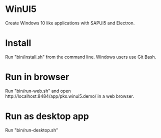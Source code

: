 # WinUI5

Create Windows 10 like applications with SAPUI5 and Electron.

Install
=======

Run "bin/install.sh" from the command line. Windows users use Git Bash.

Run in browser
==============

Run "bin/run-web.sh" and open http://localhost:8484/app/pks.winui5.demo/ in a web browser.

Run as desktop app
==================

Run "bin/run-desktop.sh"

